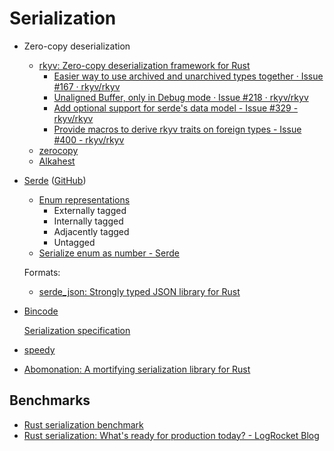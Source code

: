 # Serialization
- Zero-copy deserialization
  - [rkyv: Zero-copy deserialization framework for Rust](https://github.com/rkyv/rkyv)
    - [Easier way to use archived and unarchived types together · Issue #167 · rkyv/rkyv](https://github.com/rkyv/rkyv/issues/167)
    - [Unaligned Buffer, only in Debug mode · Issue #218 · rkyv/rkyv](https://github.com/rkyv/rkyv/issues/218)
    - [Add optional support for serde's data model - Issue #329 - rkyv/rkyv](https://github.com/rkyv/rkyv/issues/329)
    - [Provide macros to derive rkyv traits on foreign types - Issue #400 - rkyv/rkyv](https://github.com/rkyv/rkyv/issues/400)
  - [zerocopy](https://github.com/google/zerocopy)
  - [Alkahest](https://github.com/zakarumych/alkahest)

- [Serde](https://serde.rs/) ([GitHub](https://github.com/serde-rs/serde))
  - [Enum representations](https://serde.rs/enum-representations.html)
    - Externally tagged
    - Internally tagged
    - Adjacently tagged
    - Untagged
  - [Serialize enum as number - Serde](https://serde.rs/enum-number.html)

  Formats:
  - [serde\_json: Strongly typed JSON library for Rust](https://github.com/serde-rs/json)

- [Bincode](https://github.com/bincode-org/bincode)

  [Serialization specification](https://github.com/bincode-org/bincode/blob/trunk/docs/spec.md)

- [speedy](https://github.com/koute/speedy)

- [Abomonation: A mortifying serialization library for Rust](https://github.com/TimelyDataflow/abomonation)

## Benchmarks
- [Rust serialization benchmark](https://github.com/djkoloski/rust_serialization_benchmark)
- [Rust serialization: What's ready for production today? - LogRocket Blog](https://blog.logrocket.com/rust-serialization-whats-ready-for-production-today/)
